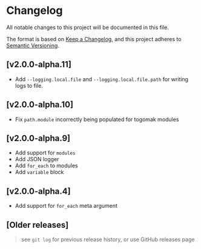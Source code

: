 # Changelog

All notable changes to this project will be documented in this file.

The format is based on [Keep a Changelog](https://keepachangelog.com/en/1.0.0/),
and this project adheres to [Semantic Versioning](https://semver.org/spec/v2.0.0.html).

## [v2.0.0-alpha.11]
- Add `--logging.local.file` and `--logging.local.file.path` for writing logs to file.

## [v2.0.0-alpha.10]
- Fix `path.module` incorrectly being populated for togomak modules

## [v2.0.0-alpha.9]
- Add support for `modules`
- Add JSON logger
- Add `for_each` to modules
- Add `variable` block

## [v2.0.0-alpha.4]
- Add support for `for_each` meta argument

## [Older releases]
> see `git log` for previous release history, or use GitHub releases page
